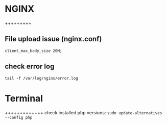 # NGINX
+++++++++
## File upload issue (nginx.conf)
`client_max_body_size 20M;`

## check error log
`tail -f /var/log/nginx/error.log` 


# Terminal
+++++++++++++
check installed php versions:
`sudo update-alternatives --config php`



